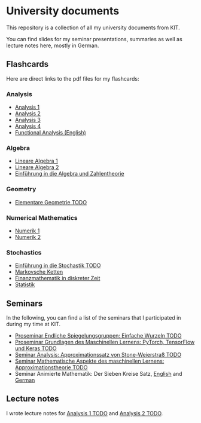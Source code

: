 # University documents

This repository is a collection of all my university documents from KIT.

You can find slides for my seminar presentations, summaries as well as lecture notes here, mostly in German.

## Flashcards

Here are direct links to the pdf files for my flashcards:

### Analysis

- [Analysis 1](https://github.com/pavelzw/Ana-Zusammenfassung/releases/latest/download/ana_zusammenfassung_v1.0.pdf)
- [Analysis 2](https://github.com/pavelzw/Ana-II-Zusammenfassung/releases/latest/download/zusammenfassung.pdf)
- [Analysis 3](https://github.com/pavelzw/Ana-III-Zusammenfassung/releases/latest/download/main.pdf)
- [Analysis 4](https://github.com/pavelzw/Ana-IV-Zusammenfassung/releases/latest/download/main.pdf)
- [Functional Analysis (English)](https://github.com/pavelzw/functional-analysis-zusammenfassung/releases/latest/download/main.pdf)

### Algebra

- [Lineare Algebra 1](https://github.com/pavelzw/LA-I-Zusammenfassung/releases/latest/download/LA-Karteikarten_v1.1.pdf)
- [Lineare Algebra 2](https://github.com/pavelzw/LA-II-Zusammenfassung/releases/latest/download/LA2-Karteikarten.pdf)
- [Einführung in die Algebra und Zahlentheorie](https://github.com/pavelzw/EAZ-Zusammenfassung/releases/latest/download/main.pdf)

### Geometry

- [Elementare Geometrie TODO](https://github.com/pavelzw/elementare-geometrie-zusammenfassung.git)

### Numerical Mathematics

- [Numerik 1](https://github.com/pavelzw/Numerik-Zusammenfassung/releases/latest/download/Numerik-Karteikarten-v1.2.pdf)
- [Numerik 2](https://github.com/pavelzw/Numerik-2-Zusammenfassung/releases/latest/download/main.pdf)

### Stochastics

- [Einführung in die Stochastik TODO](https://github.com/pavelzw/Stochastik-Zusammenfassung.git)
- [Markovsche Ketten](https://github.com/pavelzw/Markovketten-Zusammenfassung/releases/latest/download/main.pdf)
- [Finanzmathematik in diskreter Zeit](https://github.com/pavelzw/finanzmathematik-zusammenfassung/releases/latest/download/main.pdf)
- [Statistik](https://github.com/pavelzw/Statistik-Zusammenfassung/releases/latest/download/main.pdf)

## Seminars

In the following, you can find a list of the seminars that I participated in during my time at KIT.

- [Proseminar Endliche Spiegelungsgruppen: Einfache Wurzeln TODO]()
- [Proseminar Grundlagen des Maschinellen Lernens: PyTorch, TensorFlow und Keras TODO]()
- [Seminar Analysis: Approximationssatz von Stone-Weierstraß TODO]()
- [Seminar Mathematische Aspekte des maschinellen Lernens: Approximationstheorie TODO]()
- Seminar Animierte Mathematik: Der Sieben Kreise Satz, [English](https://youtu.be/m9v0h2ibYpo) and [German](https://youtu.be/flR3e5Cc2G4)

## Lecture notes

I wrote lecture notes for [Analysis 1 TODO]() and [Analysis 2 TODO]().